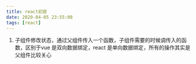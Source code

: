 ```yaml
---
title: react初尝
date: 2020-04-05 23:55:08
tags: [react]
---
```

1. 子组件修改状态，通过父组件传入一个函数，子组件需要的时候调传入的函数，区别于vue 是双向数据绑定，react 是单向数据绑定，所有的操作其实是父组件比较关心